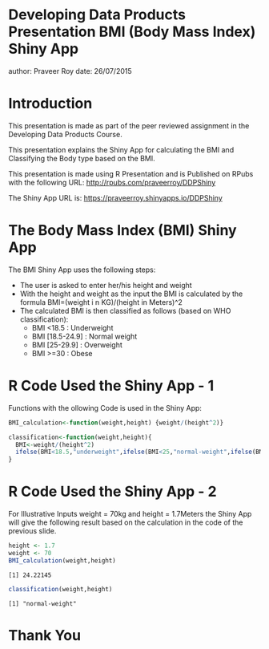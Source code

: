Developing Data Products Presentation
BMI (Body Mass Index) Shiny App
========================================================
author: Praveer Roy
date: 26/07/2015

Introduction
========================================================
This presentation is made as part of the peer reviewed assignment in the Developing Data Products Course.

This presentation explains the Shiny App for calculating the BMI and Classifying the Body type based on the BMI.

This presentation is made using R Presentation and is Published on RPubs with the following URL: http://rpubs.com/praveerroy/DDPShiny

The Shiny App URL is: https://praveerroy.shinyapps.io/DDPShiny



The Body Mass Index (BMI) Shiny App
========================================================
The BMI Shiny App uses the following steps:

- The user is asked to enter her/his height and weight
- With the height and weight as the input the BMI is calculated by the formula BMI=(weight i n KG)/(height in Meters)^2
- The calculated BMI is then classified as follows (based on WHO classification):
  - BMI <18.5       : Underweight
  - BMI [18.5-24.9] : Normal weight
  - BMI [25-29.9]   : Overweight
  - BMI >=30        : Obese
  



R Code Used the Shiny App - 1
========================================================
Functions with the ollowing Code is used in the Shiny App:



```r
BMI_calculation<-function(weight,height) {weight/(height^2)}

classification<-function(weight,height){
  BMI<-weight/(height^2)
  ifelse(BMI<18.5,"underweight",ifelse(BMI<25,"normal-weight",ifelse(BMI<30,"overweight","obese")))
}
```

R Code Used the Shiny App - 2
========================================================
For Illustrative Inputs weight = 70kg and height = 1.7Meters the Shiny App will give the following result based on the calculation in the code of the previous slide.


```r
height <- 1.7
weight <- 70
BMI_calculation(weight,height)
```

```
[1] 24.22145
```

```r
classification(weight,height)
```

```
[1] "normal-weight"
```


Thank You
========================================================


